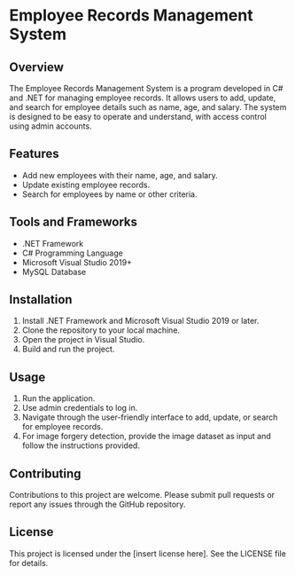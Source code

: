 # Employee Records Management System

## Overview

The Employee Records Management System is a program developed in C# and .NET for managing employee records. It allows users to add, update, and search for employee details such as name, age, and salary. The system is designed to be easy to operate and understand, with access control using admin accounts.

## Features

- Add new employees with their name, age, and salary.
- Update existing employee records.
- Search for employees by name or other criteria.

## Tools and Frameworks

- .NET Framework
- C# Programming Language
- Microsoft Visual Studio 2019+
- MySQL Database

## Installation

1. Install .NET Framework and Microsoft Visual Studio 2019 or later.
2. Clone the repository to your local machine.
3. Open the project in Visual Studio.
4. Build and run the project.

## Usage

1. Run the application.
2. Use admin credentials to log in.
3. Navigate through the user-friendly interface to add, update, or search for employee records.
4. For image forgery detection, provide the image dataset as input and follow the instructions provided.

## Contributing

Contributions to this project are welcome. Please submit pull requests or report any issues through the GitHub repository.

## License

This project is licensed under the [insert license here]. See the LICENSE file for details.

